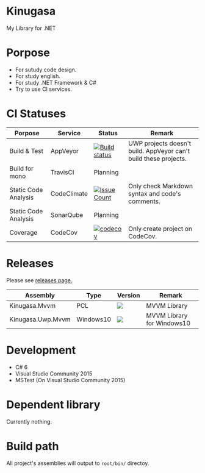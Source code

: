 # Kinugasa 

My Library for .NET

# Porpose
* For sutudy code design.
* For study english.
* For study .NET Framework & C#
* Try to use CI services.

# CI Statuses

|Porpose|Service|Status|Remark|
|---|---|---|---|
|Build & Test|AppVeyor|[![Build status](https://ci.appveyor.com/api/projects/status/mk3thjjapkd1u444/branch/master?svg=true)](https://ci.appveyor.com/project/YoshinoriN/kinugasa)|UWP projects doesn't build. AppVeyor can't build these projects.|
|Build for mono|TravisCI|Planning||
|Static Code Analysis|CodeClimate|[![Issue Count](https://codeclimate.com/github/YoshinoriN/Kinugasa/badges/issue_count.svg)](https://codeclimate.com/github/YoshinoriN/Kinugasa)|Only check Markdown syntax and code's comments.|
|Static Code Analysis|SonarQube|Planning||
|Coverage|CodeCov|[![codecov](https://codecov.io/gh/YoshinoriN/Kinugasa/branch/master/graph/badge.svg)](https://codecov.io/gh/YoshinoriN/Kinugasa)|Only create project on CodeCov.|

# Releases

Please see [releases page.](https://github.com/YoshinoriN/Kinugasa/releases)

|Assembly|Type|Version|Remark|
|---|---|---|---|
|Kinugasa.Mvvm|PCL|![](https://img.shields.io/badge/Kinugasa.Mvvm-v1.1.0-blue.svg)|MVVM Library|
|Kinugasa.Uwp.Mvvm|Windows10|![](https://img.shields.io/badge/Kinugasa.Mvvm-v1.1.0-blue.svg)|MVVM Library for Windows10|

# Development
* C# 6
* Visual Studio Community 2015
* MSTest (On Visual Studio Community 2015)

# Dependent library
Currently nothing.

# Build path
All project's assemblies will output to `root/bin/` directoy.

